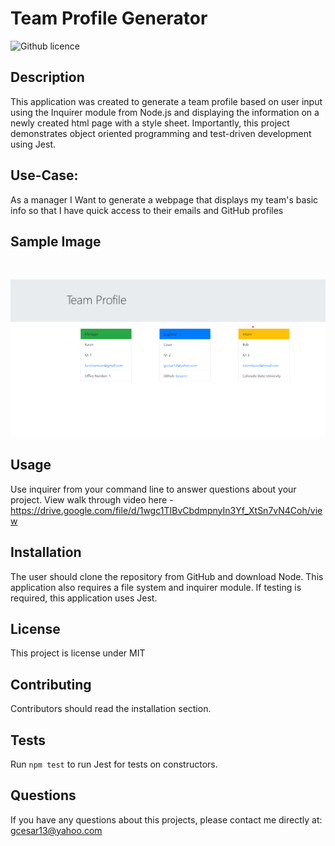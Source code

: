 # Team Profile Generator 
![Github licence](http://img.shields.io/badge/license-MIT-blue.svg)

## Description 
This application was created to generate a team profile based on user input using the Inquirer module from Node.js and displaying the information on a newly created html page with a style sheet. Importantly, this project demonstrates object oriented programming and test-driven development using Jest. 
 
## Use-Case: 
As a manager I Want to generate a webpage that displays my team's basic info
so that I have quick access to their emails and GitHub profiles

## Sample Image
<br> 

![Sample image](./images/Screenshot%20.png)

## Usage 
Use inquirer from your command line to answer questions about your project.
View walk through video here - https://drive.google.com/file/d/1wgc1TIBvCbdmpnyIn3Yf_XtSn7vN4Coh/view 

## Installation 
The user should clone the repository from GitHub and download Node. This application also requires a file system and inquirer module. If testing is required, this application uses Jest.

## License 
This project is license under MIT

## Contributing 
Contributors should read the installation section. 

## Tests
Run `npm test` to run Jest for tests on constructors. 

## Questions
If you have any questions about this projects, please contact me directly at:  gcesar13@yahoo.com